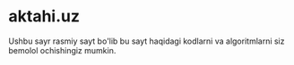 # aktahi.uz

Ushbu sayr rasmiy sayt bo'lib bu sayt haqidagi kodlarni va algoritmlarni siz bemolol ochishingiz mumkin.
